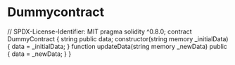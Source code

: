 # Dummycontract
// SPDX-License-Identifier: MIT pragma solidity ^0.8.0;  contract DummyContract {     string public data;      constructor(string memory _initialData) {         data = _initialData;     }      function updateData(string memory _newData) public {         data = _newData;     } }
